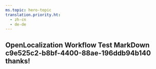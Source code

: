 ```yaml
---
ms.topic: hero-topic
translation.priority.ht: 
  - zh-cn
  - de-de
---
```

## OpenLocalization Workflow Test MarkDown c9e525c2-b8bf-4400-88ae-196ddb94b140 thanks!
